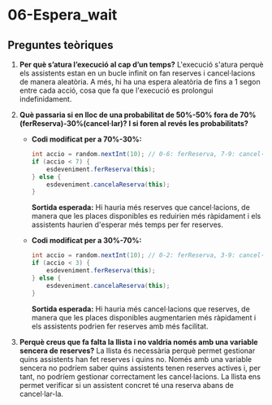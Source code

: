 # 06-Espera_wait

## Preguntes teòriques

1. **Per què s’atura l’execució al cap d’un temps?**
   L'execució s'atura perquè els assistents estan en un bucle infinit on fan reserves i cancel·lacions de manera aleatòria. A més, hi ha una espera aleatòria de fins a 1 segon entre cada acció, cosa que fa que l'execució es prolongui indefinidament.

2. **Què passaria si en lloc de una probabilitat de 50%-50% fora de 70%(ferReserva)-30%(cancel·lar)? I si foren al revés les probabilitats?**
   - **Codi modificat per a 70%-30%:**
     ```java
     int accio = random.nextInt(10); // 0-6: ferReserva, 7-9: cancel·lar
     if (accio < 7) {
         esdeveniment.ferReserva(this);
     } else {
         esdeveniment.cancelaReserva(this);
     }
     ```
     **Sortida esperada:** Hi hauria més reserves que cancel·lacions, de manera que les places disponibles es reduirien més ràpidament i els assistents haurien d'esperar més temps per fer reserves.

   - **Codi modificat per a 30%-70%:**
     ```java
     int accio = random.nextInt(10); // 0-2: ferReserva, 3-9: cancel·lar
     if (accio < 3) {
         esdeveniment.ferReserva(this);
     } else {
         esdeveniment.cancelaReserva(this);
     }
     ```
     **Sortida esperada:** Hi hauria més cancel·lacions que reserves, de manera que les places disponibles augmentarien més ràpidament i els assistents podrien fer reserves amb més facilitat.

3. **Perquè creus que fa falta la llista i no valdria només amb una variable sencera de reserves?**
   La llista és necessària perquè permet gestionar quins assistents han fet reserves i quins no. Només amb una variable sencera no podríem saber quins assistents tenen reserves actives i, per tant, no podríem gestionar correctament les cancel·lacions. La llista ens permet verificar si un assistent concret té una reserva abans de cancel·lar-la.
